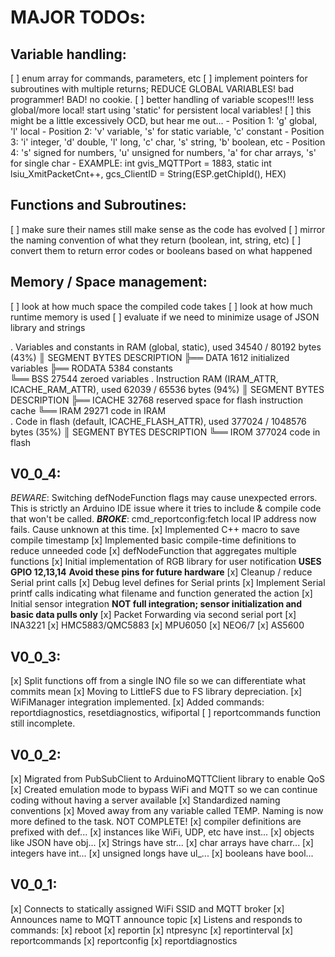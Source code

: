 # MAJOR TODOs:
## Variable handling:
  [ ] enum array for commands, parameters, etc
  [ ] implement pointers for subroutines with multiple returns; REDUCE GLOBAL VARIABLES! bad programmer! BAD! no cookie.
  [ ] better handling of variable scopes!!! less global/more local! start using 'static' for persistent local variables!
  [ ] this might be a little excessively OCD, but hear me out... 
      - Position 1: 'g' global, 'l' local
      - Position 2: 'v' variable, 's' for static variable, 'c' constant
      - Position 3: 'i' integer, 'd' double, 'l' long, 'c' char, 's' string, 'b' boolean, etc
      - Position 4: 's' signed for numbers, 'u' unsigned for numbers, 'a' for char arrays, 's' for single char
      - EXAMPLE: int gvis_MQTTPort = 1883, static int lsiu_XmitPacketCnt++, gcs_ClientID = String(ESP.getChipId(), HEX)
## Functions and Subroutines: 
  [ ] make sure their names still make sense as the code has evolved
  [ ] mirror the naming convention of what they return (boolean, int, string, etc)
  [ ] convert them to return error codes or booleans based on what happened
## Memory / Space management:
  [ ] look at how much space the compiled code takes
  [ ] look at how much runtime memory is used
  [ ] evaluate if we need to minimize usage of JSON library and strings

. Variables and constants in RAM (global, static), used 34540 / 80192 bytes (43%)
║   SEGMENT  BYTES    DESCRIPTION
╠══ DATA     1612     initialized variables
╠══ RODATA   5384     constants       
╚══ BSS      27544    zeroed variables
. Instruction RAM (IRAM_ATTR, ICACHE_RAM_ATTR), used 62039 / 65536 bytes (94%)
║   SEGMENT  BYTES    DESCRIPTION
╠══ ICACHE   32768    reserved space for flash instruction cache
╚══ IRAM     29271    code in IRAM    
. Code in flash (default, ICACHE_FLASH_ATTR), used 377024 / 1048576 bytes (35%)
║   SEGMENT  BYTES    DESCRIPTION
╚══ IROM     377024   code in flash   

## V0_0_4:
_BEWARE_: Switching defNodeFunction flags may cause unexpected errors. This is strictly an Arduino IDE issue where it tries to include & compile code that won't be called.
***BROKE***: cmd_reportconfig:fetch local IP address now fails. Cause unknown at this time.
[x] Implemented C++ macro to save compile timestamp
[x] Implemented basic compile-time definitions to reduce unneeded code
[x] defNodeFunction that aggregates multiple functions
[x] Initial implementation of RGB library for user notification **USES GPIO 12,13,14** __Avoid these pins for future hardware__
[x] Cleanup / reduce Serial print calls
[x] Debug level defines for Serial prints
[x] Implement Serial printf calls indicating what filename and function generated the action
[x] Initial sensor integration **NOT full integration; sensor initialization and basic data pulls only**
  [x] Packet Forwarding via second serial port
  [x] INA3221 
  [x] HMC5883/QMC5883
  [x] MPU6050
  [x] NEO6/7
  [x] AS5600

## V0_0_3:
[x] Split functions off from a single INO file so we can differentiate what commits mean
[x] Moving to LittleFS due to FS library depreciation.
[x] WiFiManager integration implemented.
[x] Added commands: reportdiagnostics, resetdiagnostics, wifiportal
[ ] reportcommands function still incomplete.

## V0_0_2:
[x] Migrated from PubSubClient to ArduinoMQTTClient library to enable QoS
[x] Created emulation mode to bypass WiFi and MQTT so we can continue coding without having a server available
[x] Standardized naming conventions 
 [x] Moved away from any variable called TEMP. Naming is now more defined to the task. NOT COMPLETE!
 [x] compiler definitions are prefixed with def...
 [x] instances like WiFi, UDP, etc have inst...
 [x] objects like JSON have obj...
 [x] Strings have str...
 [x] char arrays have charr...
 [x] integers have int...
 [x] unsigned longs have ul_...
 [x] booleans have bool...

## V0_0_1:
[x] Connects to statically assigned WiFi SSID and MQTT broker
[x] Announces name to MQTT announce topic
[x] Listens and responds to commands:
  [x] reboot
  [x] reportin
  [x] ntpresync
  [x] reportinterval
  [x] reportcommands <INCOMPLETE>
  [x] reportconfig
  [x] reportdiagnostics

